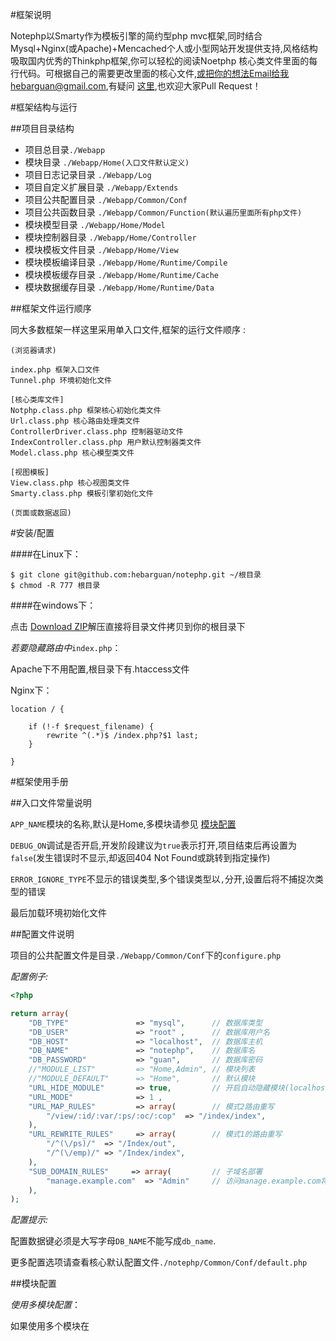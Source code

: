 #框架说明


Notephp以Smarty作为模板引擎的简约型php mvc框架,同时结合Mysql+Nginx(或Apache)+Mencached个人或小型网站开发提供支持,风格结构吸取国内优秀的Thinkphp框架,你可以轻松的阅读Noetphp 核心类文件里面的每行代码。可根据自己的需要更改里面的核心文件,或把你的想法Email给我hebarguan@gmail.com,有疑问 [这里](https://github.com/hebarguan/notephp/issues),也欢迎大家Pull Request！

#框架结构与运行

##项目目录结构
* 项目总目录`./Webapp`
* 模块目录 `./Webapp/Home(入口文件默认定义)`
* 项目日志记录目录 `./Webapp/Log`
* 项目自定义扩展目录 `./Webapp/Extends`
* 项目公共配置目录 `./Webapp/Common/Conf`
* 项目公共函数目录 `./Webapp/Common/Function(默认遍历里面所有php文件)`
* 模块模型目录 `./Webapp/Home/Model`
* 模块控制器目录 `./Webapp/Home/Controller`
* 模块模板文件目录 `./Webapp/Home/View`
* 模块模板编译目录 `./Webapp/Home/Runtime/Compile`
* 模块模板缓存目录 `./Webapp/Home/Runtime/Cache`
* 模块数据缓存目录 `./Webapp/Home/Runtime/Data`

##框架文件运行顺序

同大多数框架一样这里采用单入口文件,框架的运行文件顺序 :

```
(浏览器请求)

index.php 框架入口文件
Tunnel.php 环境初始化文件

[核心类库文件]
Notphp.class.php 框架核心初始化类文件
Url.class.php 核心路由处理类文件
ControllerDriver.class.php 控制器驱动文件
IndexController.class.php 用户默认控制器类文件
Model.class.php 核心模型类文件

[视图模板]
View.class.php 核心视图类文件
Smarty.class.php 模板引擎初始化文件

(页面或数据返回)

```
#安装/配置

####在Linux下：

```ppm
$ git clone git@github.com:hebarguan/notephp.git ~/根目录
$ chmod -R 777 根目录
```
####在windows下：

点击 [Download ZIP](https://github.com/hebarguan/notephp/archive/master.zip)解压直接将目录文件拷贝到你的根目录下

_*若要隐藏路由中*_`index.php`：

Apache下不用配置,根目录下有.htaccess文件

Nginx下：

```nginx
location / {

    if (!-f $request_filename) {
        rewrite ^(.*)$ /index.php?$1 last;
    }

}
```
#框架使用手册

##入口文件常量说明

`APP_NAME`模块的名称,默认是Home,多模块请参见 [模块配置](#模块配置)

`DEBUG_ON`调试是否开启,开发阶段建议为`true`表示打开,项目结束后再设置为`false`(发生错误时不显示,却返回404 Not Found或跳转到指定操作)

`ERROR_IGNORE_TYPE`不显示的错误类型,多个错误类型以`,`分开,设置后将不捕捉次类型的错误

最后加载环境初始化文件

##配置文件说明

项目的公共配置文件是目录`./Webapp/Common/Conf`下的`configure.php`

_*配置例子:*_

```php
<?php

return array(
    "DB_TYPE"               => "mysql",      // 数据库类型
    "DB_USER"               => "root" ,      // 数据库用户名
    "DB_HOST"               => "localhost",  // 数据库主机
    "DB_NAME"               => "notephp",    // 数据库名
    "DB_PASSWORD"           => "guan",       // 数据库密码
    //"MODULE_LIST"         => "Home,Admin", // 模块列表
    //"MODULE_DEFAULT"      => "Home",       // 默认模块
    "URL_HIDE_MODULE"       => true,         // 开启自动隐藏模块(localhost/Home/Index/index 变为localhost/Index/index)
    "URL_MODE"              => 1 ,
    "URL_MAP_RULES"         => array(        // 模式2路由重写
        "/view/:id/:var/:ps/:oc/:cop"  => "/index/index",
    ),
    "URL_REWRITE_RULES"     => array(        // 模式1的路由重写
        "/^(\/ps)/"  => "/Index/out",
        "/^(\/emp)/" => "/Index/index",
    ),
    "SUB_DOMAIN_RULES"     => array(         // 子域名部署
        "manage.example.com"  => "Admin"     // 访问manage.example.com将指向Admin模块
    ),
);
```
_*配置提示:*_

配置数据键必须是大写字母`DB_NAME`不能写成`db_name`.

更多配置选项请查看核心默认配置文件`./notephp/Common/Conf/default.php`

##模块配置

_*使用多模块配置*_：

如果使用多个模块在
